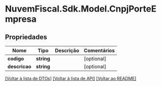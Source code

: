 # NuvemFiscal.Sdk.Model.CnpjPorteEmpresa

## Propriedades

Nome | Tipo | Descrição | Comentários
------------ | ------------- | ------------- | -------------
**codigo** | **string** |  | [optional] 
**descricao** | **string** |  | [optional] 

[[Voltar à lista de DTOs]](../README.md#documentation-for-models) [[Voltar à lista de API]](../README.md#documentation-for-api-endpoints) [[Voltar ao README]](../README.md)

